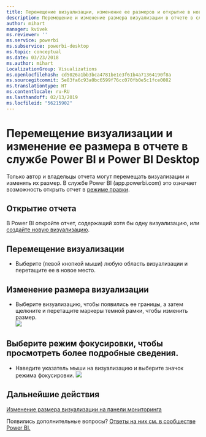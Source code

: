 ```yaml
---
title: Перемещение визуализации, изменение ее размеров и открытие в новом окне
description: Перемещение и изменение размера визуализации в отчете в службе Power BI и Power BI Desktop
author: mihart
manager: kvivek
ms.reviewer: ''
ms.service: powerbi
ms.subservice: powerbi-desktop
ms.topic: conceptual
ms.date: 03/23/2018
ms.author: mihart
LocalizationGroup: Visualizations
ms.openlocfilehash: cd5026a1bb3bca4781be1e3f61b4a71364190f8a
ms.sourcegitcommit: 5e83fa6c93a0bc6599f76cc070fb0e5c1fce0082
ms.translationtype: HT
ms.contentlocale: ru-RU
ms.lasthandoff: 02/13/2019
ms.locfileid: "56215902"
---
```

# <a name="move-and-resize-a-visualization-in-a-report-in-power-bi-service-and-power-bi-desktop"></a>Перемещение визуализации и изменение ее размера в отчете в службе Power BI и Power BI Desktop
Только автор и владельцы отчета могут перемещать визуализации и изменять их размер. В службе Power BI (app.powerbi.com) это означает возможность открыть отчет в [режиме правки](../consumer/end-user-reading-view.md).

## <a name="open-the-report"></a>Открытие отчета
В Power BI откройте отчет, содержащий хотя бы одну визуализацию, или [создайте новую визуализацию](power-bi-report-add-visualizations-i.md). 

## <a name="move-the-visualization"></a>Перемещение визуализации
* Выберите (левой кнопкой мыши) любую область визуализации и перетащите ее в новое место.

## <a name="resize-the-visualization"></a>Изменение размера визуализации
* Выберите визуализацию, чтобы появились ее границы, а затем щелкните и перетащите маркеры темной рамки, чтобы изменить размер.  
  ![](media/power-bi-visualization-move-and-resize/untitled.gif)

## <a name="select-focus-mode-to-see-more-detail"></a>Выберите режим фокусировки, чтобы просмотреть более подробные сведения.
* Наведите указатель мыши на визуализацию и выберите значок режима фокусировки.
  ![](media/power-bi-visualization-move-and-resize/pbi_popouticon.jpg)

## <a name="next-steps"></a>Дальнейшие действия
[Изменение размера визуализации на панели мониторинга](../service-dashboard-edit-tile.md)  

Появились дополнительные вопросы? [Ответы на них см. в сообществе Power BI.](http://community.powerbi.com/)